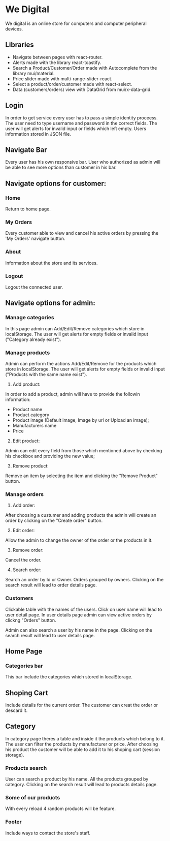 # We Digital

We digital is an online store for computers and computer peripheral devices.

## Libraries

* Navigate between pages with react-router.
* Alerts made with the library react-toastify.
* Search a Product/Customer/Order made with Autocomplete from the library mui/material.
* Price slider made with multi-range-slider-react.
* Select a product/order/customer made with react-select.
* Data (customers/orders) view with DataGrid from mui/x-data-grid.

## Login

In order to get service every user has to pass a simple identity proceess.
The user need to type username and password in the correct fields.
The user will get alerts for invalid input or fields which left empty.
Users information stored in JSON file.


## Navigate Bar

Every user has his own responsive bar.
User who authorized as admin will be able to see more options than customer in his bar.

## Navigate options for customer:

### Home

Return to home page.

### My Orders

Every customer able to view and cancel his active orders by pressing the 'My Orders' navigate button.

### About

Information about the store and its services.

### Logout

Logout the connected user.

## Navigate options for admin:

### Manage categories

In this page admin can Add/Edit/Remove categories which store in localStorage.
The user will get alerts for empty fields or invalid input ("Category already exist").

### Manage products
Admin can perform the actions Add/Edit/Remove for the products which store in localStorage.
The user will get alerts for empty fields or invalid input ("Products with the same name exist").

1) Add product:

In order to add a product, admin will have to provide the followin information:
* Product name
* Product category
* Product image (Default image, Image by url or Upload an image);
* Manufacturers name
* Price

2) Edit product:

Admin can edit every field from those which mentioned above by checking his checkbox and providing the new value;

3) Remove product:

Remove an item by selecting the item and clicking the "Remove Product" button.

### Manage orders

1) Add order:

After choosing a custumer and adding products the admin will create an order by clicking on the "Create order" button.

2) Edit order:

Allow the admin to change the owner of the order or the products in it.

3) Remove order:

Cancel the order.

4) Search order:

Search an order by Id or Owner. Orders grouped by owners.
Clicking on the search result will lead to order details page.

### Customers

Clickable table with the names of the users.
Click on user name will lead to user detail page.
In user details page admin can view active orders by clickng "Orders" button.

Admin can also search a user by his name in the page.
Clicking on the search result will lead to user details page.

## Home Page

### Categories bar

This bar include the categories which stored in localStorage.

## Shoping Cart

Include details for the current order.
The customer can creat the order or descard it.

## Category

In category page theres a table and inside it the products which belong to it.
The user can filter the products by manufacturer or price.
After choosing his product the customer will be able to add it to his shoping cart (session storage).

### Products search

User can search a product by his name.
All the products grouped by category.
Clicking on the search result will lead to products details page.

### Some of our products

With every reload 4 random products will be feature.

### Footer

Include ways to contact the store's staff.
